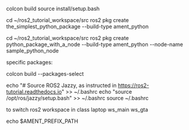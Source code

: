 colcon build 
source install/setup.bash

cd ~/ros2_tutorial_workspace/src
ros2 pkg create the_simplest_python_package --build-type ament_python

cd ~/ros2_tutorial_workspace/src
ros2 pkg create python_package_with_a_node --build-type ament_python --node-name sample_python_node

specific packages:

colcon build --packages-select <name-of-pkg>


echo "# Source ROS2 Jazzy, as instructed in https://ros2-tutorial.readthedocs.io" >> ~/.bashrc
echo "source /opt/ros/jazzy/setup.bash" >> ~/.bashrc
source ~/.bashrc

to switch ros2 workspace in class laptop
ws_main
ws_gta 

echo $AMENT_PREFIX_PATH
